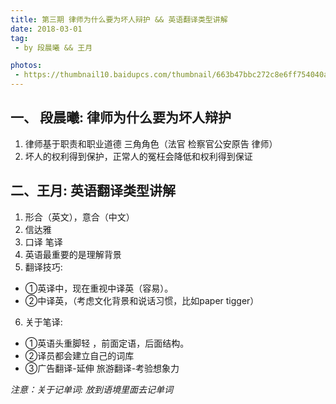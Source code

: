 ```yaml
---
title: 第三期 律师为什么要为坏人辩护 && 英语翻译类型讲解
date: 2018-03-01
tag:
 - by 段晨曦 && 王月

photos:
 - https://thumbnail10.baidupcs.com/thumbnail/663b47bbc272c8e6ff754040a255fc4e?fid=3222761166-250528-144284676805063&rt=pr&sign=FDTAER-DCb740ccc5511e5e8fedcff06b081203-AEDGG22%2bgNFWf0uMqCaB9NnjNFE%3d&expires=8h&chkbd=0&chkv=0&dp-logid=2063676825265175489&dp-callid=0&time=1522422000&size=c1280_u720&quality=90&vuk=3222761166&ft=image
---
```


## 一、 段晨曦: 律师为什么要为坏人辩护
1. 律师基于职责和职业道德
三角角色（法官 检察官公安原告 律师）
2. 坏人的权利得到保护，正常人的冤枉会降低和权利得到保证

## 二、王月: 英语翻译类型讲解
1. 形合（英文），意合（中文）
2. 信达雅
3. 口译 笔译
4. 英语最重要的是理解背景
5. 翻译技巧:
 - ①英译中，现在重视中译英（容易）。
 - ②中译英，（考虑文化背景和说话习惯，比如paper tigger）
6. 关于笔译:
 - ①英语头重脚轻 ，前面定语，后面结构。
 - ②译员都会建立自己的词库
 - ③广告翻译-延伸 旅游翻译-考验想象力

*注意：关于记单词: 放到语境里面去记单词*